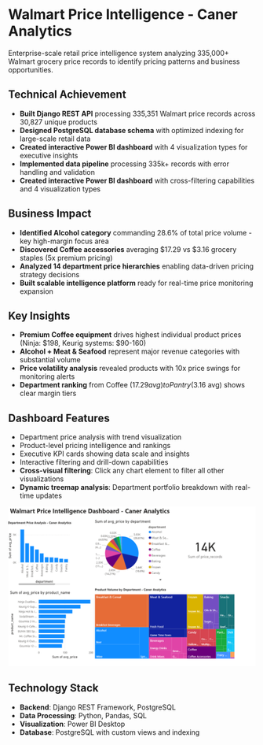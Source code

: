 # Walmart Price Intelligence - Caner Analytics
Enterprise-scale retail price intelligence system analyzing 335,000+ Walmart grocery price records to identify pricing patterns and business opportunities.

## Technical Achievement
- **Built Django REST API** processing 335,351 Walmart price records across 30,827 unique products
- **Designed PostgreSQL database schema** with optimized indexing for large-scale retail data
- **Created interactive Power BI dashboard** with 4 visualization types for executive insights
- **Implemented data pipeline** processing 335k+ records with error handling and validation
- **Created interactive Power BI dashboard** with cross-filtering capabilities and 4 visualization types


## Business Impact
- **Identified Alcohol category** commanding 28.6% of total price volume - key high-margin focus area
- **Discovered Coffee accessories** averaging $17.29 vs $3.16 grocery staples (5x premium pricing)
- **Analyzed 14 department price hierarchies** enabling data-driven pricing strategy decisions
- **Built scalable intelligence platform** ready for real-time price monitoring expansion

## Key Insights
- **Premium Coffee equipment** drives highest individual product prices (Ninja: $198, Keurig systems: $90-160)
- **Alcohol + Meat & Seafood** represent major revenue categories with substantial volume
- **Price volatility analysis** revealed products with 10x price swings for monitoring alerts
- **Department ranking** from Coffee ($17.29 avg) to Pantry ($3.16 avg) shows clear margin tiers

## Dashboard Features
- Department price analysis with trend visualization
- Product-level pricing intelligence and rankings
- Executive KPI cards showing data scale and insights
- Interactive filtering and drill-down capabilities
- **Cross-visual filtering**: Click any chart element to filter all other visualizations
- **Dynamic treemap analysis**: Department portfolio breakdown with real-time updates
  
![Dashboard](dashboard1.png)

## Technology Stack
- **Backend**: Django REST Framework, PostgreSQL
- **Data Processing**: Python, Pandas, SQL
- **Visualization**: Power BI Desktop
- **Database**: PostgreSQL with custom views and indexing
